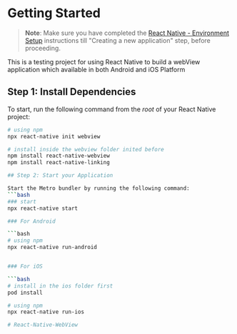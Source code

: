 # Getting Started

>**Note**: Make sure you have completed the [React Native - Environment Setup](https://reactnative.dev/docs/environment-setup) instructions till "Creating a new application" step, before proceeding.

This is a testing project for using React Native to build a webView application which available in both Android and iOS Platform

## Step 1: Install Dependencies

To start, run the following command from the _root_ of your React Native project:


```bash
# using npm
npx react-native init webview 

# install inside the webview folder inited before
npm install react-native-webview
npm install react-native-linking  

## Step 2: Start your Application

Start the Metro bundler by running the following command:
```bash
### start
npx react-native start

### For Android

```bash
# using npm 
npx react-native run-android


### For iOS

```bash
# install in the ios folder first
pod install     

# using npm
npx react-native run-ios

# React-Native-WebView
